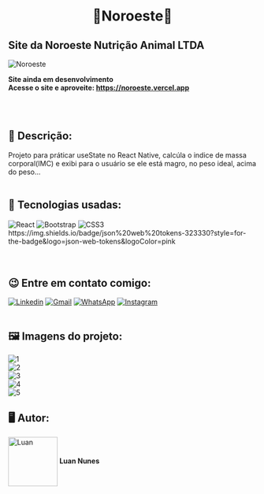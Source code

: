 <h1 align="center">🦜Noroeste🦜</h1>
<h2>Site da Noroeste Nutrição Animal LTDA</h2> 

![Noroeste](https://user-images.githubusercontent.com/105875989/198149469-174a317d-8111-465e-8dbd-4749e3a84fcd.gif)

<strong>Site ainda em desenvolvimento</strong>
<br><strong>Acesse o site e aproveite: https://noroeste.vercel.app   </strong>

<br>
<br>
<h2><strong> 📝 Descrição:</strong></h2>    

Projeto para práticar useState no React Native, calcúla o indice de massa corporal(IMC) e exibi para o usuário se ele está magro, no peso ideal, acima do peso...
<br>
<br>
<h2><strong>🚀 Tecnologias usadas:</strong></h2>   

<div style='display:inline_block;'>
  <img align='center' alt='React' src='https://img.shields.io/badge/React-20232A?style=for-the-badge&logo=react&logoColor=61DAFB'/>
  <img align='center' alt='Bootstrap' src='https://img.shields.io/badge/Bootstrap-563D7C?style=for-the-badge&logo=bootstrap&logoColor=white'/>
  <img align='center' alt='CSS3' src='https://img.shields.io/badge/CSS-239120?&style=for-the-badge&logo=css3&logoColor=white'/> 
  https://img.shields.io/badge/json%20web%20tokens-323330?style=for-the-badge&logo=json-web-tokens&logoColor=pink
</div>
<br><br>

<h2><strong>😉 Entre em contato comigo:</strong></h2>   

[![Linkedin](https://img.shields.io/badge/LinkedIn-0077B5?style=for-the-badge&logo=linkedin&logoColor=white)](https://www.linkedin.com/in/luan-nunes-esbaltar/)
[![Gmail](https://img.shields.io/badge/Gmail-D14836?style=for-the-badge&logo=gmail&logoColor=white)](mailto:nunesesbaltar.luan02@gmail.com)
[![WhatsApp](https://img.shields.io/badge/WhatsApp-25D366?style=for-the-badge&logo=whatsapp&logoColor=white)](https://api.whatsapp.com/send?phone=5561984653761&text=Ol%C3%A1%20Luan%2C%20tudo%20bem%3F)
[![Instagram](https://img.shields.io/badge/Instagram-E4405F?style=for-the-badge&logo=instagram&logoColor=white)](https://www.instagram.com/luan_nunees/)
<br>
<br>
<h2><strong> 🖼️ Imagens do projeto:</strong></h2> 

![1](https://user-images.githubusercontent.com/105875989/198148570-db2b0fde-55d7-4d3d-979b-1f61f0a677dc.png)  <br>
![2](https://user-images.githubusercontent.com/105875989/198148582-cf851549-6cc6-4b20-ab95-c588057caa78.png)  <br>
![3](https://user-images.githubusercontent.com/105875989/198148592-99584ab2-12ba-46d3-a5f8-31116f9fedc1.png)  <br>
![4](https://user-images.githubusercontent.com/105875989/198148596-99fd27d1-7c0c-4284-bd14-307ee33c36c3.png)   <br>
![5](https://user-images.githubusercontent.com/105875989/198148602-d7aadd86-1fd2-4262-b7c7-4ca8f3f86b0d.png)   <br>

<h2><strong>🖥️ Autor:</strong></h2>   

<img align='center' style="width:100px; height: 100px;" alt='Luan' src='https://user-images.githubusercontent.com/105875989/202720555-79b37083-a2e8-47d6-8d43-5003323b22ff.jpeg'/>  
<strong>Luan Nunes</strong> 

